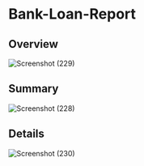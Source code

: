 # Bank-Loan-Report

## Overview
![Screenshot (229)](https://github.com/rounakgarg68/Bank-Loan-Report/assets/87636522/e481fb76-325e-4713-9667-c0813a359832)

## Summary
![Screenshot (228)](https://github.com/rounakgarg68/Bank-Loan-Report/assets/87636522/9e81c85d-8885-4158-812f-4bb5b2c642df)

## Details
![Screenshot (230)](https://github.com/rounakgarg68/Bank-Loan-Report/assets/87636522/beecfcf9-693b-4445-aae7-5d920c773f37)
